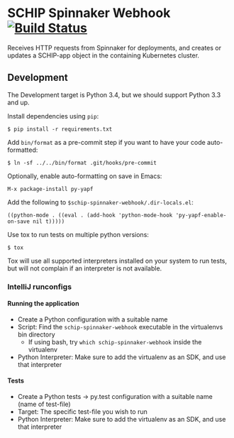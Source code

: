 SCHIP Spinnaker Webhook [![Build Status](https://travis.schibsted.io/spt-infrastructure/schip-spinnaker-webhook.svg?token=z6c5cx1P1xECeUhxrnJF&branch=master)](https://travis.schibsted.io/spt-infrastructure/schip-spinnaker-webhook)
=======================

Receives HTTP requests from Spinnaker for deployments, and creates or updates a SCHIP-app object
in the containing Kubernetes cluster.

Development
-----------

The Development target is Python 3.4, but we should support Python 3.3 and up.

Install dependencies using `pip`:

    $ pip install -r requirements.txt

Add `bin/format` as a pre-commit step if you want to have your code
auto-formatted:

    $ ln -sf ../../bin/format .git/hooks/pre-commit

Optionally, enable auto-formatting on save in Emacs:

    M-x package-install py-yapf

Add the following to `$schip-spinnaker-webhook/.dir-locals.el`:

    ((python-mode . ((eval . (add-hook 'python-mode-hook 'py-yapf-enable-on-save nil t)))))

Use tox to run tests on multiple python versions:

    $ tox

Tox will use all supported interpreters installed on your system to run tests, but will not
complain if an interpreter is not available.

### IntelliJ runconfigs

#### Running the application

* Create a Python configuration with a suitable name
* Script: Find the `schip-spinnaker-webhook` executable in the virtualenvs bin directory
    * If using bash, try `which schip-spinnaker-webhook` inside the virtualenv
* Python Interpreter: Make sure to add the virtualenv as an SDK, and use that interpreter


#### Tests

* Create a Python tests -> py.test configuration with a suitable name (name of test-file)
* Target: The specific test-file you wish to run
* Python Interpreter: Make sure to add the virtualenv as an SDK, and use that interpreter
